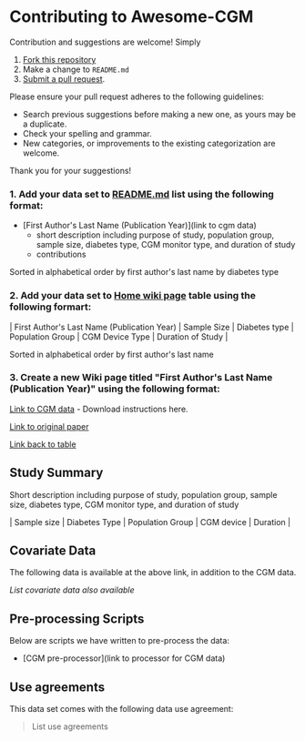 # Contributing to Awesome-CGM

Contribution and suggestions are welcome! Simply 

1. [Fork this repository](https://help.github.com/articles/fork-a-repo/)
2. Make a change to `README.md`
3. [Submit a pull request](https://help.github.com/articles/creating-a-pull-request/).

Please ensure your pull request adheres to the following guidelines:
* Search previous suggestions before making a new one, as yours may be a duplicate.
* Check your spelling and grammar.
* New categories, or improvements to the existing categorization are welcome.

Thank you for your suggestions!

### 1. Add your data set to [README.md](https://github.com/irinagain/Awesome-CGM/blob/master/README.md) list using the following format:  
* [First Author's Last Name (Publication Year)](link to cgm data) 
  * short description including purpose of study, population group, sample size, diabetes type, CGM monitor type, and duration of study
  * contributions
  
Sorted in alphabetical order by first author's last name by diabetes type

### 2. Add your data set to [Home wiki page](https://github.com/irinagain/Awesome-CGM/wiki) table using the following formart:
| First Author's Last Name (Publication Year) | Sample Size | Diabetes type | Population Group | CGM Device Type | Duration of Study |

Sorted in alphabetical order by first author's last name

### 3. Create a new Wiki page titled "First Author's Last Name (Publication Year)" using the following format:

[Link to CGM data](link) - Download instructions here.

[Link to original paper](link)

[Link back to table](https://github.com/irinagain/Awesome-CGM/wiki)

## Study Summary

Short description including purpose of study, population group, sample size, diabetes type, CGM monitor type, and duration of study  

| Sample size | Diabetes Type | Population Group | CGM device | Duration |


## Covariate Data

The following data is available at the above link, in addition to the CGM data.

*List covariate data also available*

## Pre-processing Scripts
Below are scripts we have written to pre-process the data:
- [CGM pre-processor](link to processor for CGM data) 



## Use agreements 
This data set comes with the following data use agreement:  

> List use agreements


